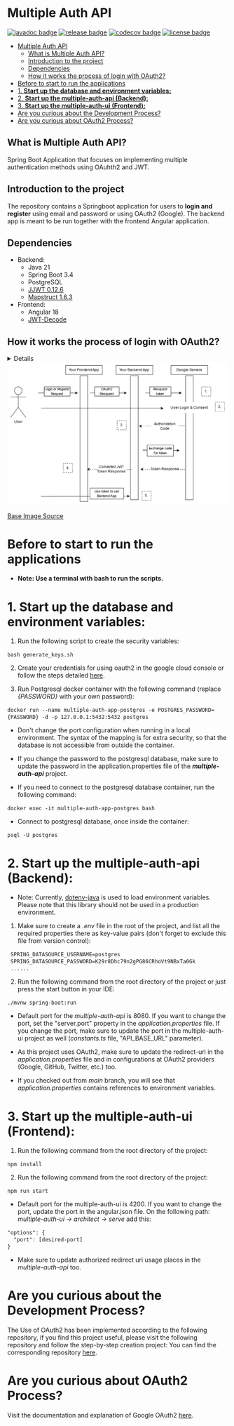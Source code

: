 # Multiple Auth API

[![javadoc badge]][javadoc]
[![release badge]][release]
[![codecov badge]][codecov]
[![license badge]][license]

[javadoc]: https://rogelioolarte.github.io/multiple-auth-api/
[javadoc badge]: https://img.shields.io/github/v/release/rogelioolarte/multiple-auth-api?label=javadoc&labelColor=grey&color=brightgreen
[release]: https://github.com/rogelioolarte/multiple-auth-api/releases
[release badge]: https://img.shields.io/github/v/release/rogelioolarte/multiple-auth-api?color=brightgreen&sort=semver
[codecov]: https://codecov.io/gh/rogelioolarte/multiple-auth-api
[codecov badge]: https://codecov.io/gh/rogelioolarte/multiple-auth-api/branch/main/graph/badge.svg
[license]: LICENSE
[license badge]: https://img.shields.io/github/license/rogelioolarte/multiple-auth-api?color=blue

- [Multiple Auth API](#multiple-auth-api)
  - [What is Multiple Auth API?](#what-is-multiple-auth-api)
  - [Introduction to the project](#introduction-to-the-project)
  - [Dependencies](#dependencies)
  - [How it works the process of login with OAuth2?](#how-it-works-the-process-of-login-with-oauth2)
- [Before to start to run the applications](#before-to-start-to-run-the-applications)
- [1. **Start up the database and environment variables:**](#1-start-up-the-database-and-environment-variables)
- [2. **Start up the multiple-auth-api (Backend):**](#2-start-up-the-multiple-auth-api-backend)
- [3. **Start up the multiple-auth-ui (Frontend):**](#3-start-up-the-multiple-auth-ui-frontend)
- [Are you curious about the Development Process?](#are-you-curious-about-the-development-process)
- [Are you curious about OAuth2 Process?](#are-you-curious-about-oauth2-process)

## What is Multiple Auth API?
Spring Boot Application that focuses on implementing multiple authentication methods using OAuhth2 and JWT.

## Introduction to the project
The repository contains a Springboot application for users to **login and register** using email and password or using OAuth2 (Google).
The backend app is meant to be run together with the frontend Angular application.

## Dependencies 
  * Backend:
    *  Java 21
    * Spring Boot 3.4
    * PostgreSQL
    * [JJWT 0.12.6](https://github.com/jwtk/jjwt)
    * [Mapstruct 1.6.3](https://github.com/mapstruct/mapstruct)
  * Frontend:
    * Angular 18
    * [JWT-Decode](https://github.com/auth0/jwt-decode)

## How it works the process of login with OAuth2? 
<details>
  <ul>
    <li>First, The user visits our Frontend application and logs in with "Google" and is redirected to our Backend application where he is then redirected to the Google consent page with our OAuth2 API information for Google</li>
    <li>Second, If he accepts the consent, he is redirected to our Backend application with the authorization code, where it is resolved, where he will first be redirected to our Backend application, but at the end to our Frontend application.</li>
    <li>Third, The received authorization code is processed and resolved in our Backend application, then the received authorization code is exchanged for a Token.</li>
    <li>Fourth, The Token response is received by our Backend application and converted to a Token response with our JWT configuration, then he is redirected to our Frontend application with the new Token.</li>
    <li>Fifth, The user can access our Backend application to use any of our services.</li>
  </ul>
</details>
<div align="center" >
  <img src="ouath2-diagram.png" alt="google oauth2 diagram">
</div>

[Base Image Source](https://developers.google.com/static/identity/protocols/oauth2/images/flows/authorization-code.png)

# Before to start to run the applications
 - **Note: Use a terminal with bash to run the scripts.**

# 1. **Start up the database and environment variables:**
 1. Run the following script to create the security variables:
 
```console
bash generate_keys.sh
```

 2. Create your credentials for using oauth2 in the google cloud console or follow the steps detailed [here](https://blog.devgenius.io/part-3-implementing-authentication-with-spring-boot-security-6-oauth2-and-angular-17-via-8716646ed062).

  3. Run Postgresql docker container with the following command (replace _{PASSWORD}_ with your own password):

```console
docker run --name multiple-auth-app-postgres -e POSTGRES_PASSWORD={PASSWORD} -d -p 127.0.0.1:5432:5432 postgres
```

 - Don't change the port configuration when running in a local environment. The syntax of the mapping is for extra security, so that the database is not accessible from outside the container.

 - If you change the password to the postgresql database, make sure to update the password in the application.properties file of the **_multiple-auth-api_** project.
 - If you need to connect to the postgresql database container, run the following command:

```console
docker exec -it multiple-auth-app-postgres bash
```

 - Connect to postgresql database, once inside the container:
```console
psql -U postgres
```

# 2. **Start up the multiple-auth-api (Backend):**
  - Note: Currently, [dotenv-java](https://github.com/cdimascio/dotenv-java) is used to load environment variables. Please note that this library should not be used in a production environment.
  
  1. Make sure to create a _.env_ file in the root of the project, and list all the required properties there as key-value pairs (don't forget to exclude this file from version control):

```
 SPRING_DATASOURCE_USERNAME=postgres
 SPRING_DATASOURCE_PASSWORD=K29r8Dhc79n2gPG86CRhoVt9NBxTa0Gk
 ......
```

 2. Run the following command from the root directory of the project or just press the start button in your IDE:

```console
./mvnw spring-boot:run
```

  - Default port for the _multiple-auth-api_ is 8080. If you want to change the port, set the "server.port" property in the _application.properties_ file. If you change the port, make sure to update the port in the multiple-auth-ui project as well (_constants.ts_ file, "API_BASE_URL" parameter).
  
 - As this project uses OAuth2, make sure to update the redirect-uri in the _application.properties_ file and in configurations at OAuth2 providers (Google, GitHub, Twitter, etc.) too.
  
 - If you checked out from _main_ branch, you will see that _application.properties_ contains references to environment variables.

# 3. **Start up the multiple-auth-ui (Frontend):**
  1. Run the following command from the root directory of the project:

```console
npm install
```
  2. Run the following command from the root directory of the project:

```console
npm run start
```

  - Default port for the multiple-auth-ui is 4200. If you want to change the port, update the port in the angular.json file. On the following path: _multiple-auth-ui -> architect -> serve_ add this:
  
```
"options": {
  "port": [desired-port]
}
```

  - Make sure to update authorized redirect uri usage places in the _multiple-auth-api_ too.

# Are you curious about the Development Process? 
The Use of OAuth2 has been implemented according to the following repository, if you find this project useful, please visit the following repository and follow the step-by-step creation project:
You can find the corresponding repository [here](https://github.com/anitalakhadze/multiple-auth-ui).

# Are you curious about OAuth2 Process?
Visit the documentation and explanation of Google OAuth2 [here](https://developers.google.com/identity/protocols/oauth2).
